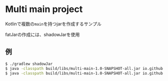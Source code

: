 Multi main project
===

Kotlinで複数の`main`を持つjarを作成するサンプル

fatJarの作成には、shadowJarを使用

例
---

``` bash
$ ./gradlew shadowJar
$ java -classpath build/libs/multi-main-1.0-SNAPSHOT-all.jar io.github.mithril1992.main.Main
$ java -classpath build/libs/multi-main-1.0-SNAPSHOT-all.jar io.github.mithril1992.sub.Main
```